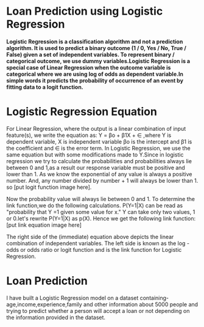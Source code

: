 # Loan Prediction using Logistic Regression

#### Logistic Regression is a classification algorithm and not a prediction algorithm. It is used to predict a binary outcome (1 / 0, Yes / No, True / False) given a set of independent variables. To represent binary / categorical outcome, we use dummy variables.Logistic Regression is a special case of Linear Regression when the outcome variable is categorical where we are using log of odds as dependent variable.In simple words it predicts the probability of occurrence of an event by fitting data to a logit function.

# Logistic Regression Equation
For Linear Regression, where the output is a linear combination of input feature(s), we write the equation as:
            Y = βo + β1X + ∈     ,where Y is dependent variable, X is independent variable βo is the intercept and β1 is the coefficient and ∈ is the error term. 
In Logistic Regression, we use the same equation but with some modifications made to Y.Since  in logistic regression we try to calculate the probabilities and probabilities always lie between 0 and 1,as a result our response variable must be positive and lower than 1.
 As we know the exponential of any value is always a positive number. And, any number divided by number + 1 will always be lower than 1.
 so [put logit function image here].
 
 Now the probability value will always lie between 0 and 1. To determine the link function,we do the following calculations. P(Y=1|X) can be read as "probability that Y =1 given some value for x." Y can take only two values, 1 or 0.let's rewrite P(Y=1|X) as p(X).
 Hence we get the following link function:
 [put link equation image here]
 
 The right side of the (immediate) equation above depicts the linear combination of independent variables. The left side is known as the log - odds or odds ratio or logit function and is the link function for Logistic Regression. 
 
 # Loan Prediction
 I have built a Logistic Regression model on a dataset containing- age,income,experience,family and other information about 5000 people and  trying to predict whether a person will accept a loan or not depending on the information provided in the dataset.
